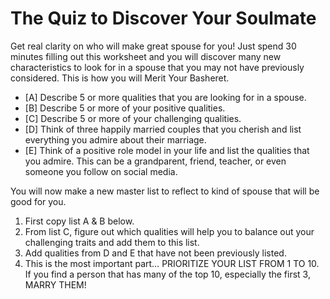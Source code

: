 # The Quiz to Discover Your Soulmate
Get real clarity on who will make great spouse for you! Just spend 30 minutes filling out this worksheet and you will discover many new characteristics to look for in a spouse that you may not have previously considered. This is how you will Merit Your Basheret.
* [A] Describe 5 or more qualities that you are looking for in a spouse.
* [B] Describe 5 or more of your positive qualities.
* [C] Describe 5 or more of your challenging qualities.
* [D] Think of three happily married couples that you cherish and list everything you admire about their marriage.
* [E] Think of a positive role model in your life and list the qualities that you admire. This can be a grandparent, friend, teacher, or even someone you follow on social media.

You will now make a new master list to reflect to kind of spouse that will be good for you. 
1. First copy list A & B below. 
2. From list C, figure out which qualities will help you to balance out your challenging traits and add them to this list. 
3. Add qualities from D and E that have not been previously listed.
4. This is the most important part… PRIORITIZE YOUR LIST FROM 1 TO 10. If you find a person that has many of the top 10, especially the first 3, MARRY THEM!